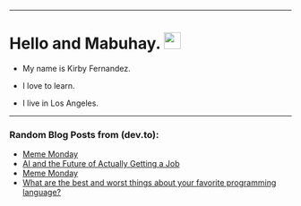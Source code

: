 
<img src="https://komarev.com/ghpvc/?username=kirbygit&style=flat-square&color=blue" alt=""/>

---
<h1>
  Hello and Mabuhay.
  <img src="https://media.giphy.com/media/hvRJCLFzcasrR4ia7z/giphy.gif" width="30px"/>
</h1>

- My name is Kirby Fernandez.

- I love to learn.

- I live in Los Angeles.

---

### Random Blog Posts from (dev.to):
<!-- BLOG-POST-LIST:START -->
- [Meme Monday](https://dev.to/ben/meme-monday-3i6f)
- [AI and the Future of Actually Getting a Job](https://dev.to/ben/ai-and-the-future-of-actually-getting-a-job-4ei)
- [Meme Monday](https://dev.to/ben/meme-monday-ha4)
- [What are the best and worst things about your favorite programming language?](https://dev.to/ben/what-are-the-best-and-worst-things-about-your-favorite-programming-language-1o95)
<!-- BLOG-POST-LIST:END -->
